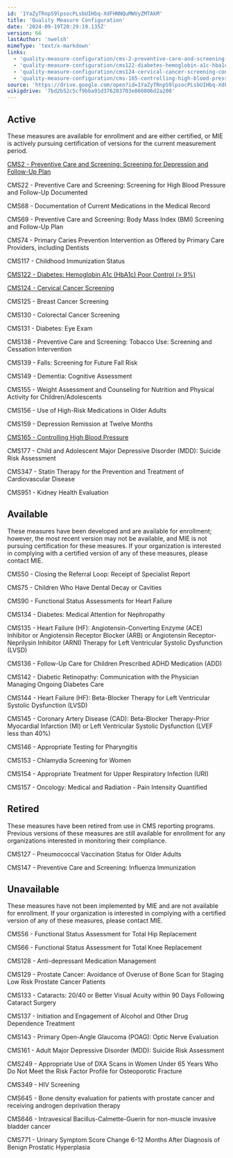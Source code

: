 ```yaml
---
id: '1YaZyTRnpS9lpsocPLsbUIHbq-XdFHNNQuMWVyZMTAkM'
title: 'Quality Measure Configuration'
date: '2024-09-19T20:29:19.135Z'
version: 66
lastAuthor: 'nwelsh'
mimeType: 'text/x-markdown'
links:
  - 'quality-measure-configuration/cms-2-preventive-care-and-screening-screening-for-depression-and-follow-up-plan-configuration.md'
  - 'quality-measure-configuration/cms122-diabetes-hemoglobin-a1c-hba1c-poor-control-greater-9-configuration.md'
  - 'quality-measure-configuration/cms124-cervical-cancer-screening-configuration.md'
  - 'quality-measure-configuration/cms-165-controlling-high-blood-pressure-configuration.md'
source: 'https://drive.google.com/open?id=1YaZyTRnpS9lpsocPLsbUIHbq-XdFHNNQuMWVyZMTAkM'
wikigdrive: '7bd2b52c5cf9bba91d376203703e860806d2a208'
---
```

## Active

These measures are available for enrollment and are either certified, or MIE is actively pursuing certification of versions for the current measurement period.

[CMS2 - Preventive Care and Screening: Screening for Depression and Follow-Up Plan](quality-measure-configuration/cms-2-preventive-care-and-screening-screening-for-depression-and-follow-up-plan-configuration.md#overview)

CMS22 - Preventive Care and Screening: Screening for High Blood Pressure and Follow-Up Documented

CMS68 - Documentation of Current Medications in the Medical Record

CMS69 - Preventive Care and Screening: Body Mass Index (BMI) Screening and Follow-Up Plan

CMS74 - Primary Caries Prevention Intervention as Offered by Primary Care Providers, including Dentists

CMS117 - Childhood Immunization Status

[CMS122 - Diabetes: Hemoglobin A1c (HbA1c) Poor Control (> 9%)](quality-measure-configuration/cms122-diabetes-hemoglobin-a1c-hba1c-poor-control-greater-9-configuration.md)

[CMS124 - Cervical Cancer Screening](quality-measure-configuration/cms124-cervical-cancer-screening-configuration.md#overview)

CMS125 - Breast Cancer Screening

CMS130 - Colorectal Cancer Screening

CMS131 - Diabetes: Eye Exam

CMS138 - Preventive Care and Screening: Tobacco Use: Screening and Cessation Intervention

CMS139 - Falls: Screening for Future Fall Risk

CMS149 - Dementia: Cognitive Assessment

CMS155 - Weight Assessment and Counseling for Nutrition and Physical Activity for Children/Adolescents

CMS156 - Use of High-Risk Medications in Older Adults

CMS159 - Depression Remission at Twelve Months

[CMS165 - Controlling High Blood Pressure](quality-measure-configuration/cms-165-controlling-high-blood-pressure-configuration.md#overview)

CMS177 - Child and Adolescent Major Depressive Disorder (MDD): Suicide Risk Assessment

CMS347 - Statin Therapy for the Prevention and Treatment of Cardiovascular Disease

CMS951 - Kidney Health Evaluation

## Available

These measures have been developed and are available for enrollment; however, the most recent version may not be available, and MIE is not pursuing certification for these measures.  If your organization is interested in complying with a certified version of any of these measures, please contact MIE.

CMS50 - Closing the Referral Loop: Receipt of Specialist Report

CMS75 - Children Who Have Dental Decay or Cavities

CMS90 - Functional Status Assessments for Heart Failure

CMS134 - Diabetes: Medical Attention for Nephropathy

CMS135 - Heart Failure (HF): Angiotensin-Converting Enzyme (ACE) Inhibitor or Angiotensin Receptor Blocker (ARB) or Angiotensin Receptor-Neprilysin Inhibitor (ARNI) Therapy for Left Ventricular Systolic Dysfunction (LVSD)

CMS136 - Follow-Up Care for Children Prescribed ADHD Medication (ADD)

CMS142 - Diabetic Retinopathy: Communication with the Physician Managing Ongoing Diabetes Care

CMS144 - Heart Failure (HF): Beta-Blocker Therapy for Left Ventricular Systolic Dysfunction (LVSD)

CMS145 - Coronary Artery Disease (CAD): Beta-Blocker Therapy-Prior Myocardial Infarction (MI) or Left Ventricular Systolic Dysfunction (LVEF less than 40%)

CMS146 - Appropriate Testing for Pharyngitis

CMS153 - Chlamydia Screening for Women

CMS154 - Appropriate Treatment for Upper Respiratory Infection (URI)

CMS157 - Oncology: Medical and Radiation - Pain Intensity Quantified

## Retired

These measures have been retired from use in CMS reporting programs.  Previous versions of these measures are still available for enrollment for any organizations interested in monitoring their compliance.

CMS127 - Pneumococcal Vaccination Status for Older Adults

CMS147 - Preventive Care and Screening: Influenza Immunization

## Unavailable

These measures have not been implemented by MIE and are not available for enrollment.   If your organization is interested in complying with a certified version of any of these measures, please contact MIE.

CMS56 - Functional Status Assessment for Total Hip Replacement

CMS66 - Functional Status Assessment for Total Knee Replacement

CMS128 - Anti-depressant Medication Management

CMS129 - Prostate Cancer: Avoidance of Overuse of Bone Scan for Staging Low Risk Prostate Cancer Patients

CMS133 - Cataracts: 20/40 or Better Visual Acuity within 90 Days Following Cataract Surgery

CMS137 - Initiation and Engagement of Alcohol and Other Drug Dependence Treatment

CMS143 - Primary Open-Angle Glaucoma (POAG): Optic Nerve Evaluation

CMS161 - Adult Major Depressive Disorder (MDD): Suicide Risk Assessment

CMS249 - Appropriate Use of DXA Scans in Women Under 65 Years Who Do Not Meet the Risk Factor Profile for Osteoporotic Fracture

CMS349 - HIV Screening

CMS645 - Bone density evaluation for patients with prostate cancer and receiving androgen deprivation therapy

CMS646 - Intravesical Bacillus-Calmette-Guerin for non-muscle invasive bladder cancer

CMS771 - Urinary Symptom Score Change 6-12 Months After Diagnosis of Benign Prostatic Hyperplasia
